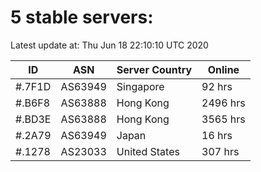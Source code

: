 # 5 stable servers:

Latest update at: Thu Jun 18 22:10:10 UTC 2020

| ID | ASN | Server Country | Online |
| -- | --- | -------------- | ------ |
| #.7F1D | AS63949 | Singapore | 92 hrs |
| #.B6F8 | AS63888 | Hong Kong | 2496 hrs |
| #.BD3E | AS63888 | Hong Kong | 3565 hrs |
| #.2A79 | AS63949 | Japan | 16 hrs |
| #.1278 | AS23033 | United States | 307 hrs |

